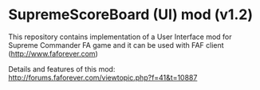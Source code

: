 # SupremeScoreBoard (UI) mod (v1.2)

This repository contains implementation of a User Interface mod for Supreme Commander FA game and it can be used with FAF client (http://www.faforever.com)

Details and features of this mod:
http://forums.faforever.com/viewtopic.php?f=41&t=10887
